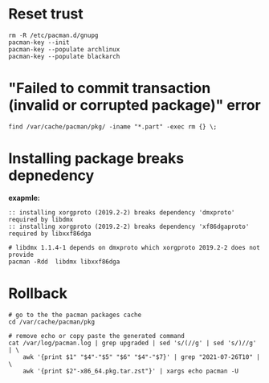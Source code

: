 # Reset trust

    rm -R /etc/pacman.d/gnupg
    pacman-key --init
    pacman-key --populate archlinux
    pacman-key --populate blackarch

# "Failed to commit transaction (invalid or corrupted package)" error

    find /var/cache/pacman/pkg/ -iname "*.part" -exec rm {} \;


# Installing package breaks depnedency

**exapmle:**

    :: installing xorgproto (2019.2-2) breaks dependency 'dmxproto' required by libdmx
    :: installing xorgproto (2019.2-2) breaks dependency 'xf86dgaproto' required by libxxf86dga

    # libdmx 1.1.4-1 depends on dmxproto which xorgproto 2019.2-2 does not provide
    pacman -Rdd  libdmx libxxf86dga

# Rollback

    # go to the the pacman packages cache
    cd /var/cache/pacman/pkg

    # remove echo or copy paste the generated command
    cat /var/log/pacman.log | grep upgraded | sed 's/(//g' | sed 's/)//g' | \
        awk '{print $1" "$4"-"$5" "$6" "$4"-"$7}' | grep "2021-07-26T10" | \
        awk '{print $2"-x86_64.pkg.tar.zst"}' | xargs echo pacman -U
